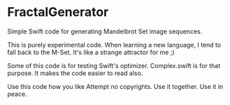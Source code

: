 FractalGenerator
================

Simple Swift code for generating Mandelbrot Set image sequences.

This is purely experimental code. When learning a new language, I tend to fall back to the M-Set.
It's like a strange attractor for me ;)

Some of this code is for testing Swift's optimizer. Complex.swift is for that purpose. It makes the
code easier to read also.

Use this code how you like
Attempt no copyrights.
Use it together. Use it in peace.
